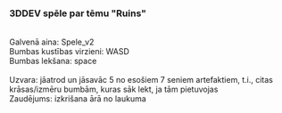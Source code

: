 <h3>3DDEV spēle par tēmu "Ruins"</h3>

<br>Galvenā aina: Spele_v2
<br>Bumbas kustības virzieni: WASD 
<br>Bumbas lekšana: space
<br>
<br>Uzvara: jāatrod un jāsavāc 5 no esošiem 7 seniem artefaktiem, t.i., citas krāsas/izmēru bumbām, kuras sāk lekt, ja tām pietuvojas
<br>Zaudējums: izkrišana ārā no laukuma
